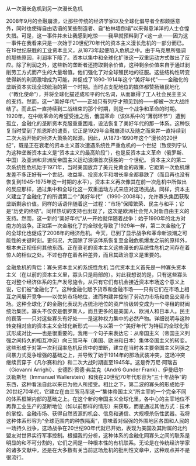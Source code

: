 
从⼀次漫长危机到另⼀次漫长危机

2008年9⽉的⾦融崩溃，让那些传统的经济学家以及全球化倡导者全都颇感意外，同时也使得⾃由话语的某些制造者、⾃“柏林墙倒塌”以来得意洋洋的⼈⼠仓惶失措。可是，这⼀事件并未让我感到吃惊——我早就预料到了<这⼀点——因为这⼀事件在我看来只是⼀次始于20世纪70年代的资本主义漫长危机的⼀部分⽽已。
在19世纪获胜的⼯业资本主义，从1873年起便陷⼊危机之中。由于马克思所强调的那些原因，利润率下降了。资本以集中和全球化扩张这⼀双重运动⽅式做出了反应。除了利润之外，这些新的垄断者还捞取剩余价值，这种剩余价值来⾃于通过剥削劳⼯⽅式⽽产⽣的⼤量增值。他们强化了对全球殖民地的征服。这些结构性转变使得新的利润激增成为可能，并促成了1890-1914年这个“美好年代”——⾦融化的垄断资本实现全球统治的第⼀个时期。当时占⽀配地位的媒体都赞扬殖民地化（“教化使命”），并将全球化描述成和平的代名词，从⽽赢得了⼯⼈社会民主主义的⽀持。然⽽，这⼀“美好年代”——正如只有列宁才预见到的——却被⼀次⼤战终结了。⽽此后⼀直持续到⼆战结束的那个时期，则是⼀个战争和⾰命的时期。1920年，在中欧⾰命的希望受挫之后，俄国⾰命（该体系中的“薄弱环节”）遭到孤⽴，⾦融化的垄断资本克服重重困难，设法恢复了美好年代的那⼀体系。这种恢复当时受到了凯恩斯的谴责，它正是1929年⾦融崩溃以及随之⽽来并⼀直持续到⼆次⼤战开始的经济⼤萧条的起源。因此，从1873-1990年这个“漫长的20世纪”，既是正在衰⽼的资本主义⾸次遭遇系统性严重危机的⼀个世纪（致使列宁认为这种垄断资本主义是“资本主义的最⾼阶段”），也是反资本主义⾰命（俄罗斯、中国）及亚洲和⾮洲反帝国主义运动浪潮⾸次获胜的⼀个世纪。
资本主义的第⼆次系统性危机始于1971年，当时美国放弃了美元兑黄⾦的政策，它距第⼀次危机爆发差不多正好有⼀个世纪。收益率、投资⽔平和增长率全都暴跌了（⽽且再也没有恢复到1945-1975年这⼀时期的⽔平）。资本主义再次像其在前⼀次危机中所做出的反应那样，通过集中和全球化这⼀双重运动⽅式来应对这场挑战。同样，资本主义建⽴了⾦融化了的所谓第⼆个“美好年代” （1990-2008年），允许寡头集团获取垄断剩余价值。同样的话语伴随着这⼀过程：“市场”保障繁荣、民主与和平；它是“历史的终结”。同样热切的⽀持也出现了，这次是欧洲社会党⼈对新⾃由主义的⽀持。然⽽，这⼀新的“美好年代”从⼀开始就伴随着战争：始于1990年的北⽅对南⽅的战争。正如第⼀次⾦融化了的全球化导致了1929年⼀样，第⼆次⾦融化了的全球化也促成了2008年的经济危机。今天，已到了显⽰战争和⾰命新浪潮之可能性的关键时刻。更何况，⼤国除了将该体系恢复⾄⾦融危机爆发之前的原样外，根本未正视任何其他东西。正在衰⽼的资本主义这些漫长的系统性危机之间存在着惊⼈的相似之处。不过也存在着各种差异，⽽且其政治意义是重要的。

⾦融危机的背后：寡头资本主义的系统性危机
当代资本主义⾸先是⼀种寡头资本主义（在以前的资本主义⾥，寡头只是局部的）。对此我想说的是，只有这些寡头在对整个经济体系的⽣产发号施令。从只有它们有机会接近资本市场这个意义上说，它们被“⾦融化了”。这种⾦融化赋予货币和⾦融市场——只有它们在市场上相互之间展开竞争——以优势市场地位，进⽽构建并控制了劳动⼒市场和商品交易市场。这种全球化了的⾦融化表现为占统治地位的资产阶级转变成为⼀个寻租的财阀统治集团。寡头不仅仅是俄罗斯⼈，⽽且更多的是美国⼈、欧洲⼈和⽇本⼈。民主的衰落——只对这些寡头有好处——是这种权⼒集中的必然产物。详细说明与这种转变相对应的资本主义全球化新形式——与以第⼀个“美好年代”为特征的全球化形式形成对⽐——也是很重要的。我⽤⼀个句⼦来表达它：从帝国主义（帝国主义列强之间持久的相互冲突）向三驾马车（美国、欧洲和⽇本）集体帝国主义的转变。
这些形成于对第⼀次利润率危机反应中的垄断，建⽴在当时各主要帝国主义列强之间暴⼒式竞争增强的基础之上，并导致了始于1914年的那场武装冲突，这场冲突继续贯穿于《凡尔赛和约》和⼆次⼤战时期直⾄1945年。这是乔万尼·阿瑞吉（Giovanni Arrighi）、安德烈·贡德·弗兰克（Andr6 Gunder Frank）、伊曼纽尔·沃勒斯坦（Immanuel Wallerstein）和我在20世纪70年代形容为“三⼗年战争”的东西，这种看法⾃此以来已为他⼈所接受。相⽐之下，第⼆波的寡头的形成始于20世纪70年代，它建⽴在由三驾马车这⼀“集体帝国主义”所主宰的⼀个完全不同的体系框架内部的基础之上。在这个新的帝国主义全球化⾥，各中⼼的主宰地位不再靠⼯业⽣产的垄断地位（如以前那样的情形）来获取，⽽是通过其他⽅式：技术的掌控、⾦融市场、获得⾃然资源的机会、信息和通信、⼤规模杀伤性武器。我将这种体系形容为“全球范围内的种族隔离”，意味着对倔强的外围地区各国和⼈民的⼀场持久战争，这场战争在20世纪90年代就已开始，表现为美国及其附属的北约盟友对世界实⾏军事控制。根据我的分析，这种体系的⾦融化同寡头之间的联系是明显的和不可分割的，它们之间是⼀种根本性的有机联系。⽆论是在传统经济学家的诸多⽂献中，还是在⼤多数有关当前这场危机的批判性⽂章中，这种观点并不是很流⾏。
